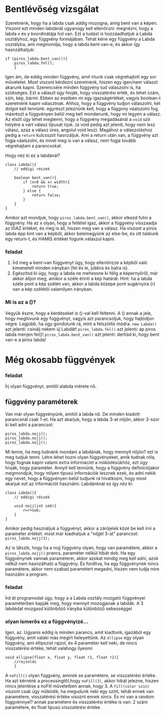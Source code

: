 # Bentlévőség vizsgálat

Szeretnénk, hogy ha a labda csak addig mozogna, amíg bent van a képen. Viszont ezt minden labdánál ugyanúgy kell ellenőrzni: megnézni, hogy a labda x és y koordinátája hol van. Ezt a tudást is hozzáadhatjuk a Labda osztályhoz, egy függvény formájában. Tehát kéne egy függvény a Labda osztályba, ami megmondja, hogy a labda bent van-e, és akkor így hasnzálhatjuk:

```
if (piros_labda.bent_van()){
    piros_labda.fel();
    }
```

Igen ám, de eddig minden függvény, amit írtunk csak végrehajtott egy sor műveletet. Most viszont kérdezni szeretnénk, hiszen egy igen/nem választ akarunk kapni. Szerencsére minden függvény tud válaszolni is, ha szükséges. Ezt a választ úgy hívják, hogy visszatérési érték, és lehet szám, szín, kép, bármi. Ebben az esetben mi egy igazságértéket, vagyis boolean-t szeretnénk kapni választnak. Ahhoz, hogy a függvény tudjon válaszolni, két dolgot kell tennünk: egyrészt jeleznünk kell, hogy a függvny váalszolni fog, másrészt a függvényen belül meg kell mondanunk, hogy mi legyen a válasz. Az elsőt úgy lehet megtenni, hogy a függvény megadásánál a `void` szó helyére a várt válasz típusát írjuk. (a void pedig azt jelenti, hogy nem lesz válasz, azaz a válasz üres, angolul void lesz). Magához a válaszoláshoz pedig a `return` kulcsszót hasnzáljuk. Ami a return után van, a függvény azt fogja váalszolni, és mivel meg is van a válasz, nem fogja tovább végrehajtani a parancsokat. 

Hogy néz ki ez a labdánál? 
```
class Labda(){
    // eddigi részek

    boolean bent_van(){
        if (x>0 && x< width){
            return true;
        } else {
            return false;    
        }
    }
}
```
Amikor azt mondjuk, hogy `piros_labda.bent_van()`, akkor elkezd futni a függvény. Ha az x olyan, hogy a feltétel igaz, akkor a függvény visszaadja az IGAZ értéket, és meg is áll, hiszen meg van a válasz. Ha viszont a piros labda épp kint van a képből, akkor belemegyünk az else-be, és ott találunk egy return-t, és HAMIS értéket fogunk válaszul kapni. 

### feladat
1. Írd meg a bent-van függvényt úgy, hogy ellenőrizze a képből való kimenetelt minden irányban (fel és le, jobbra és balra is). 
2. Egészítsd ki úgy, hogy a labda ne mehessne ki félig a képernyőről, már akkor álljon meg, amikor a széle érinti a kép határát. Hint: ha a labda széle pont a kép szélén van, akkor a labda közepe pont sugárnyira (r) van a kép szélétől valamilyen irányban. 

### Mi is az a ()?
Vegyük észre, hogy a kérdéseket is ()-val kell feltenni. A () annak a jele, hogy meghívunk egy függvényt, vagyis azt parancsoljuk, hogy hajtódjon végre. Legjobb, ha úgy gondolunk rá, mint a felszólító módra. `new Labda()` azt jelenti: csinálj nekem új Labdát! `piros_labda.fel()` azt jelenti: ap piros labda menjen fel()! `piros_labda.bent_van()` azt jelenti: dertísd ki, hogy bent van-e a piros labda!

# Még okosabb függvények
### feladat
Írj olyan függvényt, amitől alabda mérete nő. 

## függvény paraméterek
Van már olyan függvényünk, amitől a labda nő. De minden kiadott parancsnál csak 1-et. Ha azt akarjuk, hogy a labda 3-at nőjön, akkor 3-szor ki kell adni a parancsot:

```
piros_labda.nojj();
piros_labda.nojj();
piros_labda.nojj();
```

Mi lenne, ha meg tudnánk mondani a labdának, hogy mennyit nőjön? ezt is meg tudjuk tenni. Létre lehet hozni olyan függvényeket, amik tudnak róla, hogy fognak kapni valami extra információt a működésükhöz, ezt úgy hívják, hogy paraméter. Annyit kell tennünk, hogy a függvény definíciójakor megmondjuk, hogy milyen típusú információk lesznek ezek, és adni nekik egy nevet, hogy a függvényen belül tudjunk rá hivatkozni, hogy most akarjuk ezt az információt használni. Labdánknál ez így néz ki:

```
class Labda(){
    // eddigi részek

    void nojj(int seb){
        r=r+seb; 
    }
}
```
Amikor pedig használjuk a függvényt, akkor a zárójelek közé be kell írni a paraméter *értékét*.
most már kiadhatjuk a "nőjjél 3-at" parancsot: `piros_labda.nojj(3);`

Az is látszik, hogy ha a nojj függvény olyan, hogy van paramétere, akkor a `piros_labda.nojj()` prancs, paraméter nélkül hibát dob. Ha egy függvénynek vannak paraméterei, akkor azokat mindig meg kell adni, azok nélkül nem hasnzálható a függvény. És fordítva, ha egy függvénynek nincs paramétere, akkor nem szabad paramétert megadni, hiszen nem tudja mire hasnzálni a program. 

### feladat
Írd át programodat úgy. hogy a a Labda osztály mozgató függvényei paraméterben kapják meg, hogy mennyit mozogjanak a labdák. A 3 labdédat mozgasd különböző irányba különböző sebességgel

### olyan ismerős ez a függvényizé...
Igen, az. Ugyanis eddig is minden parancs, amit kiadtunk, igazából egy függvény, amit valaki más megírt heleyettünk. Az `ellipse` egy olyan függvény, ami ellipszist rajzol, és 4 paraméter kell neki, de nincs visszatérési értéke, tehát valahogy ilyesmi:
```
void ellipse(float x, float y, float r1, float r2){
    //rajzolás
    }
```
A `noFill()` olyan függvény, aminek se paramétere, se visszatérési értéke. Ha azt kérnénk a processingtől,hogy `noFill(3)`, akkor hibát jelezne, hiszen nincs jelentése a noFill műveletben annak, hogy 3. A `fill(color szin)` viszont csak úgy működik, ha megudunk neki egy színt, tehát ennek van paramétere, visszatérési értéke visoznt ennek sincs. 
És mi van a random függvénnyel? annak paramétere és visszatérési értéke is van: 2 szám paramétere, és float típusú visszatérési értéke. 
